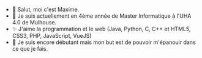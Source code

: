 - 👋 Salut, moi c'est Maxime.
- 👀 Je suis actuellement en 4ème année de Master Informatique à l'UHA 4.0 de Mulhouse.
- ✨ J'aime la programmation et le web (Java, Python, C, C++ et HTML5, CSS3, PHP, JavaScript, VueJS)
- 🌱 Je suis encore débutant mais mon but est de pouvoir m'épanouir dans ce que je fais.

<!---
TheFive7/TheFive7 is a ✨ special ✨ repository because its `README.md` (this file) appears on your GitHub profile.
You can click the Preview link to take a look at your changes.
--->
